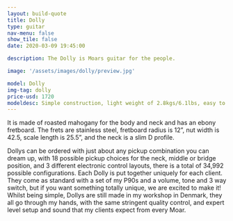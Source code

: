 ```yaml
---
layout: build-quote
title: Dolly
type: guitar
nav-menu: false
show_tile: false
date: 2020-03-09 19:45:00

description: The Dolly is Moars guitar for the people.

image: '/assets/images/dolly/preview.jpg'

model: Dolly
img-tag: dolly
price-usd: 1720
modeldesc: Simple construction, light weight of 2.8kgs/6.1lbs, easy to swap necks for different scale lengths, easy to swap pickups for different sounds, totally ambidextrous, totally modular, it is a stable, versatile and inspiring workhorse of a guitar.
---
```


It is made of roasted mahogany for the body and neck and has an ebony fretboard. The frets are stainless steel, fretboard radius is 12”, nut width is 42.5, scale length is 25.5”, and the neck is a slim D profile.

Dollys can be ordered with just about any pickup combination you can dream up, with 18 possible pickup choices for the neck, middle or bridge position, and 3 different electronic control layouts, there is a total of 34,992 possible configurations. Each Dolly is put together uniquely for each client. They come as standard with a set of my P90s and a volume, tone and 3 way switch, but if you want something totally unique, we are excited to make it!
Whilst being simple, Dollys are still made in my workshop in Denmark, they all go through my hands, with the same stringent quality control, and expert level setup and sound that my clients expect from every Moar.